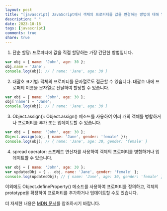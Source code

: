 ```yaml
---
layout: post
title: "[javascript] JavaScript에서 객체의 프로퍼티를 값을 변경하는 방법에 대해 알려주세요."
description: " "
date: 2023-10-18
tags: [javascript]
comments: true
share: true
---
```


1. 단순 할당: 프로퍼티에 값을 직접 할당하는 가장 간단한 방법입니다.

```javascript
var obj = { name: 'John', age: 30 };
obj.name = 'Jane';
console.log(obj); // { name: 'Jane', age: 30 }
```

2. 대괄호 표기법: 객체의 프로퍼티를 문자열로도 접근할 수 있습니다. 대괄호 내에 프로퍼티 이름을 문자열로 전달하여 할당할 수 있습니다.

```javascript
var obj = { name: 'John', age: 30 };
obj['name'] = 'Jane';
console.log(obj); // { name: 'Jane', age: 30 }
```

3. Object.assign(): Object.assign() 메소드를 사용하여 여러 개의 객체를 병합하거나 프로퍼티를 추가 또는 업데이트할 수 있습니다.

```javascript
var obj = { name: 'John', age: 30 };
Object.assign(obj, { name: 'Jane', gender: 'female' });
console.log(obj); // { name: 'Jane', age: 30, gender: 'female' }
```

4. spread operator: 스프레드 연산자를 사용하여 객체의 프로퍼티를 병합하거나 업데이트할 수 있습니다.

```javascript
var obj = { name: 'John', age: 30 };
var updatedObj = { ...obj, name: 'Jane', gender: 'female' };
console.log(updatedObj); // { name: 'Jane', age: 30, gender: 'female' }
```

이외에도 Object.defineProperty() 메소드를 사용하여 프로퍼티를 정의하고, 객체의 prototype을 확장하여 프로퍼티를 추가하거나 업데이트할 수도 있습니다. 

더 자세한 내용은 [MDN 문서](https://developer.mozilla.org/ko/docs/Web/JavaScript/Guide/Working_with_Objects)를 참조하시기 바랍니다.